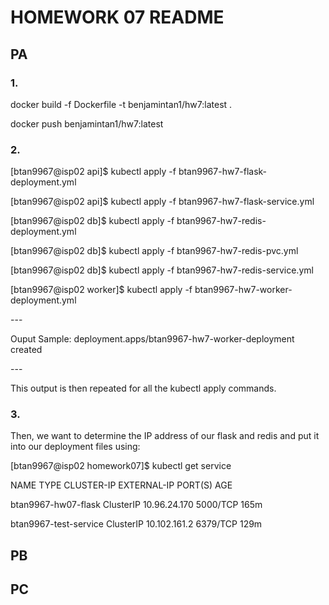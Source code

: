 <h1>HOMEWORK 07 README</h1>

<h2>PA</h2>
<h3>1.</h3>
<p>docker build -f Dockerfile -t benjamintan1/hw7:latest .</p>
<p>docker push benjamintan1/hw7:latest</p>
<h3>2.</h3>
<p>[btan9967@isp02 api]$ kubectl apply -f btan9967-hw7-flask-deployment.yml</p>
<p>[btan9967@isp02 api]$ kubectl apply -f btan9967-hw7-flask-service.yml</p>
<p>[btan9967@isp02 db]$ kubectl apply -f btan9967-hw7-redis-deployment.yml</p>
<p>[btan9967@isp02 db]$ kubectl apply -f btan9967-hw7-redis-pvc.yml</p>
<p>[btan9967@isp02 db]$ kubectl apply -f btan9967-hw7-redis-service.yml</p>
<p>[btan9967@isp02 worker]$ kubectl apply -f btan9967-hw7-worker-deployment.yml</p>
---
<p>Ouput Sample: deployment.apps/btan9967-hw7-worker-deployment created </p>
---
<p>This output is then repeated for all the kubectl apply commands.</p>
<h3>3.</h3>
<p> Then, we want to determine the IP address of our flask and redis and put it into our deployment files using: </p>
<p>[btan9967@isp02 homework07]$ kubectl get service
<p>NAME                    TYPE        CLUSTER-IP     EXTERNAL-IP   PORT(S)    AGE</p>
<p>btan9967-hw07-flask     ClusterIP   10.96.24.170   <none>        5000/TCP   165m</p>
<p>btan9967-test-service   ClusterIP   10.102.161.2   <none>        6379/TCP   129m</p>
<h2>PB</h2>
  
<h2>PC</h2>
